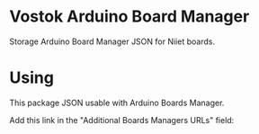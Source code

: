 # Vostok Arduino Board Manager
Storage Arduino Board Manager JSON for Niiet boards.
# Using 
This package JSON usable with Arduino Boards Manager.

Add this link in the "Additional Boards Managers URLs" field:
```

```